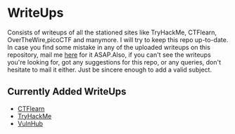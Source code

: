 # WriteUps
Consists of writeups of all the stationed sites like TryHackMe, CTFlearn, OverTheWire,picoCTF and manymore. I will try to keep this repo up-to-date. In case you find some mistake in any of the uploaded writeups on this repository, mail me [here](mailto:theprojax@protonmail.com) for it ASAP.Also, if you can't see the writeups you're looking for, got any suggestions for this repo, or any queries, don't hesitate to mail it either. Just be sincere enough to add a valid subject.
## Currently Added WriteUps
  - [CTFlearn](https://ctflearn.com/)
  - [TryHackMe](https://tryhackme.com/)
  - [VulnHub](https://vulnhub.com/)
